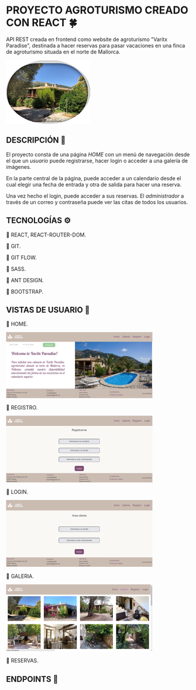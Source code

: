 # PROYECTO AGROTURISMO CREADO CON REACT :four_leaf_clover:

API REST creada en frontend como website de agroturismo "Varitx Paradise", destinada a hacer reservas para pasar vacaciones en una finca de agroturismo situada en el norte de Mallorca. 

![Screenshot](public/images/logo_casa_vistas.png)

## DESCRIPCIÓN :open_book:

El proyecto consta de una página *HOME* con un menú de navegación desde el que un *usuario* puede registrarse, hacer login o acceder a una galería de imágenes.

En la parte central de la página, puede acceder a un calendario desde el cual elegir una fecha de entrada y otra de salida para hacer una reserva.

Una vez hecho el login, puede acceder a sus reservas.
El *administrador* a través de un correo y contraseña puede ver las citas de todos los usuarios.

## TECNOLOGÍAS :gear:

:large_blue_circle: REACT, REACT-ROUTER-DOM.

:large_blue_circle: GIT.

:large_blue_circle: GIT FLOW.

:large_blue_circle: SASS.

:large_blue_circle: ANT DESIGN.

:large_blue_circle: BOOTSTRAP.

## VISTAS DE USUARIO :bust_in_silhouette:

:radio_button: HOME.

![Screenshot](public/images/home.png)

:radio_button: REGISTRO.

![Screenshot](public/images/registro.png)

:radio_button: LOGIN.

![Screenshot](public/images/login.png)

:radio_button: GALERIA.

![Screenshot](public/images/galeria.png)

:radio_button: RESERVAS.




## ENDPOINTS :link:

